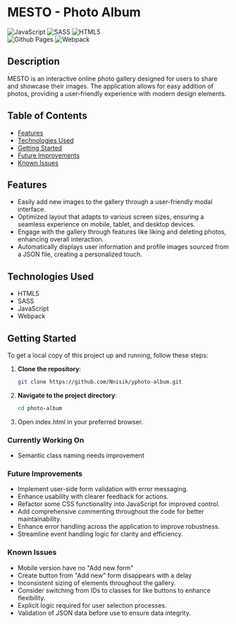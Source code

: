 # MESTO - Photo Album

![JavaScript](https://img.shields.io/badge/javascript-%23323330.svg?style=for-the-badge&logo=javascript&logoColor=%23F7DF1E)
![SASS](https://img.shields.io/badge/SASS-hotpink.svg?style=for-the-badge&logo=SASS&logoColor=white)
![HTML5](https://img.shields.io/badge/html5-%23E34F26.svg?style=for-the-badge&logo=html5&logoColor=white)  
![Github Pages](https://img.shields.io/badge/github%20pages-121013?style=for-the-badge&logo=github&logoColor=white)
![Webpack](https://img.shields.io/badge/webpack-%238DD6F9.svg?style=for-the-badge&logo=webpack&logoColor=black)

## Description
MESTO is an interactive online photo gallery designed for users to share and showcase their images. The application allows for easy addition of photos, providing a user-friendly experience with modern design elements.

## Table of Contents
- [Features](#features)
- [Technologies Used](#technologies-used)
- [Getting Started](#getting-started)
- [Future Improvements](#future-improvements)
- [Known Issues](#known-issues)

## Features
- Easily add new images to the gallery through a user-friendly modal interface.
- Optimized layout that adapts to various screen sizes, ensuring a seamless experience on mobile, tablet, and desktop devices.
- Engage with the gallery through features like liking and deleting photos, enhancing overall interaction.
- Automatically displays user information and profile images sourced from a JSON file, creating a personalized touch.

## Technologies Used
- HTML5
- SASS
- JavaScript
- Webpack

## Getting Started
To get a local copy of this project up and running, follow these steps:

1. **Clone the repository**:
   ```bash
   git clone https://github.com/Nnisik/yphoto-album.git
2. **Navigate to the project directory**:
   ```bash
   cd photo-album
3. Open index.html in your preferred browser.

### Currently Working On
* Semantic class naming needs improvement

### Future Improvements
* Implement user-side form validation with error messaging.
* Enhance usability with clearer feedback for actions.
* Refactor some CSS functionality into JavaScript for improved control.
* Add comprehensive commenting throughout the code for better maintainability.
* Enhance error handling across the application to improve robustness.
* Streamline event handling logic for clarity and efficiency.

### Known Issues
* Mobile version have no "Add new form"
* Create button from "Add new" form disappears with a delay
* Inconsistent sizing of elements throughout the gallery.
* Consider switching from IDs to classes for like buttons to enhance flexibility.
* Explicit logic required for user selection processes.
* Validation of JSON data before use to ensure data integrity.
